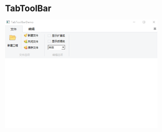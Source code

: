 # TabToolBar
![Image](https://github.com/obervose/TabToolBar/blob/master/ScreenShoot/ScreenShoot.png)

